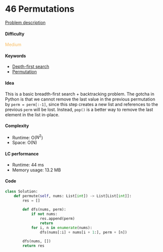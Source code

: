46 Permutations
=======================
[Problem description](https://leetcode.com/problems/permutations/)

#### Difficulty
<span style="color:#FABC60">Medium</span>

#### Keywords
- [Depth-first search](../categories/dfs.md)
- [Permutation](../categories/permutation.md)
  
#### Idea
This is a basic breadth-first search + backtracking problem. The gotcha in Python is that we cannot remove the last value in the previous permutation by `perm = perm[:-1]`, since this step creates a new list and references to the previous `perm` will be lost. Instead, `pop()` is a better way to remove the last element in the list in-place. 

#### Complexity
- Runtime: O($N^2$)
- Space: O(N)
  
#### LC performance
- Runtime: 44 ms
- Memory usage: 13.2 MB

#### Code
```python
class Solution:
    def permute(self, nums: List[int]) -> List[List[int]]:
        res = []
        
        def dfs(nums, perm):
            if not nums:
                res.append(perm)
                return
            for i, n in enumerate(nums):
                dfs(nums[:i] + nums[i + 1:], perm + [n])
        
        dfs(nums, [])
        return res
```